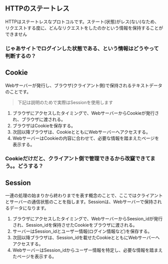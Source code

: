 ## HTTPのステートレス
HTTPはステートレスなプロトコルです。ステート(状態)がレス(ない)なため、リクエストする度に、どんなリクエストをしたのかという情報を保持することができません

### じゃあサイトでログインした状態である、という情報はどうやって判断するの？

## Cookie
Webサーバーが発行し、ブラウザ(クライアント側)で保持されるテキストデータのことです。

> 下記は説明のためで実際はSessionを使用します
1. ブラウザにアクセスしたタイミングで、WebサーバーからCookieが発行され、ブラウザに渡される。
2. ブラウザはCookieを保存する。
3. 次回以降ブラウザは、CookieとともにWebサーバーへアクセスする。
4. WebサーバーはCookieの内容に合わせて、必要な情報を踏まえたページを表示する。

### Cookieだけだと、クライアント側で管理できるから改竄できてまう。。どうする？

## Session
一連の処理の始まりから終わりまでを表す概念のことで、ここではクライアントとサーバーの通信状態のことを指します。Sessionは、Webサーバーで保持されるデータになります。

1. ブラウザにアクセスしたタイミングで、WebサーバーからSeesion_idが発行され、Session_idを保持させたCookieをブラウザに渡される。
2. サーバーはSession_idとユーザー情報(ログイン情報など)を保存する。
3. 次回以降ブラウザは、Session_idを載せたCookieとともにWebサーバーへアクセスする。
5. WebサーバーはSession_idからユーザー情報を特定し、必要な情報を踏まえたページを表示する。
